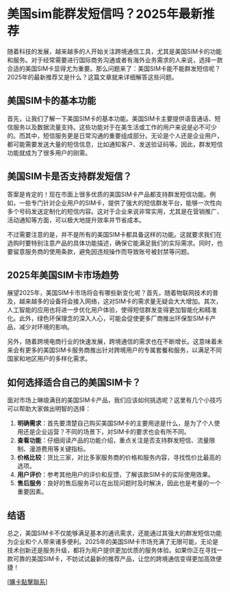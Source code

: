 # 美国sim能群发短信吗？2025年最新推荐

随着科技的发展，越来越多的人开始关注跨境通信工具，尤其是美国SIM卡的功能和服务。对于经常需要进行国际商务沟通或者有海外业务需求的人来说，选择一款合适的美国SIM卡显得尤为重要。那么问题来了：美国SIM卡能不能群发短信呢？2025年的最新推荐又是什么？这篇文章就来详细解答这些问题。

## 美国SIM卡的基本功能

首先，让我们了解一下美国SIM卡的基本功能。美国SIM卡主要提供语音通话、短信服务以及数据流量支持。这些功能对于在美生活或工作的用户来说是必不可少的。而其中，短信服务更是日常沟通的重要组成部分。无论是个人还是企业用户，都可能需要发送大量的短信信息，比如通知客户、发送验证码等。因此，群发短信功能就成为了很多用户的刚需。

## 美国SIM卡是否支持群发短信？

答案是肯定的！现在市面上很多优质的美国SIM卡产品都支持群发短信功能。例如，一些专门针对企业用户的SIM卡，提供了强大的短信群发平台，能够一次性向多个号码发送定制化的短信内容。这对于企业来说非常实用，尤其是在营销推广、活动通知等方面，可以极大地提升效率并节省成本。

不过需要注意的是，并不是所有的美国SIM卡都具备这样的功能。这就要求我们在选购时要特别注意产品的具体功能描述，确保它能满足我们的实际需求。同时，也要留意服务商的使用条款，避免因违规操作而导致账号被封禁等问题。

## 2025年美国SIM卡市场趋势

展望2025年，美国SIM卡市场将会有哪些新变化呢？首先，随着物联网技术的普及，越来越多的设备将会接入网络，这对SIM卡的需求量无疑会大大增加。其次，人工智能的应用也将进一步优化用户体验，使得短信群发变得更加智能化和精准化。此外，绿色环保理念的深入人心，可能会促使更多厂商推出环保型SIM卡产品，减少对环境的影响。

另外，随着跨境电商行业的快速发展，跨境通信的需求也在不断增长。这意味着未来会有更多的美国SIM卡服务商推出针对跨境用户的专属套餐和服务，以满足不同国家和地区用户的多样化需求。

## 如何选择适合自己的美国SIM卡？

面对市场上琳琅满目的美国SIM卡产品，我们应该如何挑选呢？这里有几个小技巧可以帮助大家做出明智的选择：

1. **明确需求**：首先要清楚自己购买美国SIM卡的主要用途是什么，是为了个人使用还是企业运营？不同的场景下，对SIM卡的要求也会有所不同。
2. **查看功能**：仔细阅读产品的功能介绍，重点关注是否支持群发短信、流量限制、漫游费用等关键指标。
3. **价格比较**：货比三家，对比多家服务商的价格和服务内容，寻找性价比最高的选项。
4. **用户评价**：参考其他用户的评价和反馈，了解该款SIM卡的实际使用效果。
5. **售后服务**：良好的售后服务可以在出现问题时及时解决，因此也是考量的一个重要因素。

## 结语

总之，美国SIM卡不仅能够满足基本的通讯需求，还能通过其强大的群发短信功能为企业和个人带来诸多便利。2025年的美国SIM卡市场充满了无限可能，无论是技术创新还是服务升级，都将为用户提供更加优质的服务体验。如果你正在寻找一款可靠的美国SIM卡，不妨试试最新的推荐产品，让您的跨境通信变得更加高效便捷！

[[購卡點擊聯系](https://t.me/s/SXDXQF)]